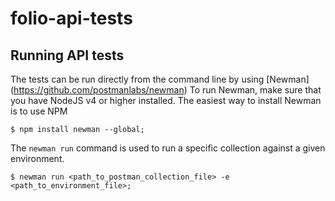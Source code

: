 # folio-api-tests

## Running API tests

The tests can be run directly from the command line by using [Newman] (https://github.com/postmanlabs/newman)  To run Newman, make sure that you have NodeJS v4 or higher installed. 
The easiest way to install Newman is to use NPM

```terminal
$ npm install newman --global;
```
The `newman run` command is used to run a specific collection against a given environment.

```terminal
$ newman run <path_to_postman_collection_file> -e <path_to_environment_file>;
```